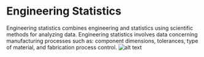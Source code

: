 # Engineering Statistics
Engineering statistics combines engineering and statistics using scientific methods for analyzing data. Engineering statistics involves data concerning manufacturing processes such as: component dimensions, tolerances, type of material, and fabrication process control.
![alt text](https://www.google.co.id/url?sa=i&url=https%3A%2F%2Faccendoreliability.com%2Frole-statistics-reliability-engineering%2F&psig=AOvVaw0-lj8EJdMaS9DDx-g1FVak&ust=1667106490155000&source=images&cd=vfe&ved=0CA0QjRxqFwoTCJDR9ufVhPsCFQAAAAAdAAAAABAD)
